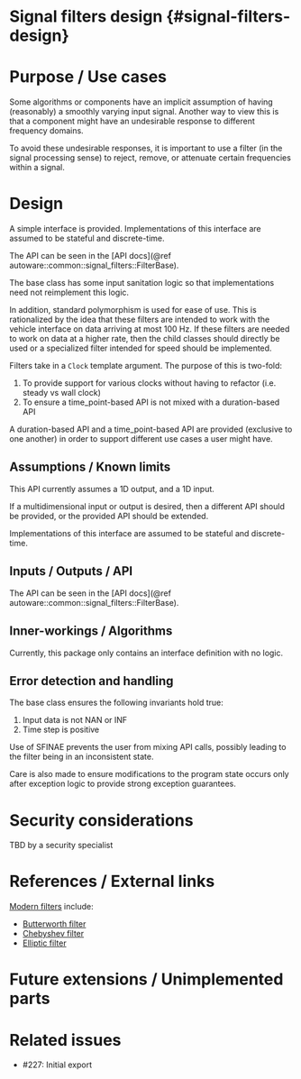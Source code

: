 Signal filters design {#signal-filters-design}
=======================

# Purpose / Use cases
<!-- Required -->
<!-- Things to consider:
    - Why did we implement this feature? -->

Some algorithms or components have an implicit assumption of having (reasonably) a smoothly varying
input signal. Another way to view this is that a component might have an undesirable response to
different frequency domains.

To avoid these undesirable responses, it is important to use a filter (in the signal processing
sense) to reject, remove, or attenuate certain frequencies within a signal.


# Design
<!-- Required -->
<!-- Things to consider:
    - How does it work? -->

A simple interface is provided. Implementations of this interface are assumed to be stateful
and discrete-time.

The API can be seen in the
[API docs](@ref autoware::common::signal_filters::FilterBase).

The base class has some input sanitation logic so that implementations need not reimplement this
logic.

In addition, standard polymorphism is used for ease of use. This is rationalized by the idea that
these filters are intended to work with the vehicle interface on data arriving at most 100 Hz.
If these filters are needed to work on data at a higher rate, then the child classes should directly
be used or a specialized filter intended for speed should be implemented.

Filters take in a `Clock` template argument. The purpose of this is two-fold:
1. To provide support for various clocks without having to refactor (i.e. steady vs wall clock)
2. To ensure a time_point-based API is not mixed with a duration-based API

A duration-based API and a time_point-based API are provided (exclusive to one another) in order
to support different use cases a user might have.


## Assumptions / Known limits
<!-- Required -->

This API currently assumes a 1D output, and a 1D input.

If a multidimensional input or output is desired, then a different API should be provided, or the
provided API should be extended.

Implementations of this interface are assumed to be stateful and discrete-time.


## Inputs / Outputs / API
<!-- Required -->
<!-- Things to consider:
    - How do you use the package / API? -->

The API can be seen in the
[API docs](@ref autoware::common::signal_filters::FilterBase).


## Inner-workings / Algorithms
<!-- If applicable -->

Currently, this package only contains an interface definition with no logic.


## Error detection and handling
<!-- Required -->

The base class ensures the following invariants hold true:
1. Input data is not NAN or INF
2. Time step is positive

Use of SFINAE prevents the user from mixing API calls, possibly leading to the filter
being in an inconsistent state.

Care is also made to ensure modifications to the program state occurs only after exception logic to
provide strong exception guarantees.

# Security considerations
<!-- Required -->
<!-- Things to consider:
- Spoofing (How do you check for and handle fake input?)
- Tampering (How do you check for and handle tampered input?)
- Repudiation (How are you affected by the actions of external actors?).
- Information Disclosure (Can data leak?).
- Denial of Service (How do you handle spamming?).
- Elevation of Privilege (Do you need to change permission levels during execution?) -->

TBD by a security specialist

# References / External links
<!-- Optional -->

[Modern filters](https://en.wikipedia.org/wiki/Filter_(signal_processing)) include:

- [Butterworth filter](https://en.wikipedia.org/wiki/Butterworth_filter)
- [Chebyshev filter](https://en.wikipedia.org/wiki/Chebyshev_filter)
- [Elliptic filter](https://en.wikipedia.org/wiki/Elliptic_filter)


# Future extensions / Unimplemented parts
<!-- Optional -->

# Related issues
<!-- Required -->
- #227: Initial export
